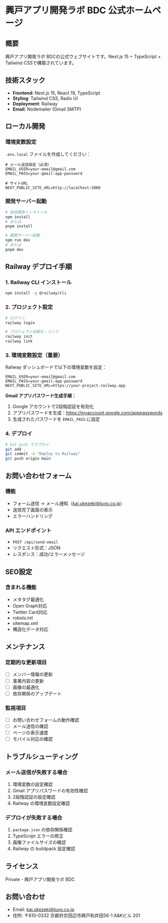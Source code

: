 # 興戸アプリ開発ラボ BDC 公式ホームページ

## 概要
興戸アプリ開発ラボ BDCの公式ウェブサイトです。Next.js 15 + TypeScript + Tailwind CSSで構築されています。

## 技術スタック
- **Frontend**: Next.js 15, React 19, TypeScript
- **Styling**: Tailwind CSS, Radix UI
- **Deployment**: Railway
- **Email**: Nodemailer (Gmail SMTP)

## ローカル開発

### 環境変数設定
`.env.local` ファイルを作成してください：

```env
# メール送信設定（必須）
EMAIL_USER=your-email@gmail.com
EMAIL_PASS=your-gmail-app-password

# サイトURL
NEXT_PUBLIC_SITE_URL=http://localhost:3000
```

### 開発サーバー起動

```bash
# 依存関係インストール
npm install
# または
pnpm install

# 開発サーバー起動
npm run dev
# または
pnpm dev
```

## Railway デプロイ手順

### 1. Railway CLI インストール
```bash
npm install -g @railway/cli
```

### 2. プロジェクト設定
```bash
# ログイン
railway login

# プロジェクト初期化・リンク
railway init
railway link
```

### 3. 環境変数設定（重要）
Railway ダッシュボードで以下の環境変数を設定：

```
EMAIL_USER=your-email@gmail.com
EMAIL_PASS=your-gmail-app-password
NEXT_PUBLIC_SITE_URL=https://your-project.railway.app
```

**Gmail アプリパスワード生成手順：**
1. Google アカウントで2段階認証を有効化
2. アプリパスワードを生成：https://myaccount.google.com/apppasswords
3. 生成されたパスワードを `EMAIL_PASS` に設定

### 4. デプロイ
```bash
# Git push でデプロイ
git add .
git commit -m "Deploy to Railway"
git push origin main
```

## お問い合わせフォーム

### 機能
- フォーム送信 → メール通知（kai.ukezeki@luvo.co.jp）
- 送信完了画面の表示
- エラーハンドリング

### API エンドポイント
- `POST /api/send-email`
- リクエスト形式：JSON
- レスポンス：成功/エラーメッセージ

## SEO設定

### 含まれる機能
- メタタグ最適化
- Open Graph対応
- Twitter Card対応
- robots.txt
- sitemap.xml
- 構造化データ対応

## メンテナンス

### 定期的な更新項目
- [ ] メンバー情報の更新
- [ ] 事業内容の更新
- [ ] 画像の最適化
- [ ] 依存関係のアップデート

### 監視項目
- [ ] お問い合わせフォームの動作確認
- [ ] メール送信の確認
- [ ] ページの表示速度
- [ ] モバイル対応の確認

## トラブルシューティング

### メール送信が失敗する場合
1. 環境変数の設定確認
2. Gmail アプリパスワードの有効性確認
3. 2段階認証の設定確認
4. Railway の環境変数設定確認

### デプロイが失敗する場合
1. `package.json` の依存関係確認
2. TypeScript エラーの修正
3. 画像ファイルサイズの確認
4. Railway の buildpack 設定確認

## ライセンス
Private - 興戸アプリ開発ラボ BDC

## お問い合わせ
- Email: kai.ukezeki@luvo.co.jp
- 住所: 〒610-0332 京都府京田辺市興戸和井田56-1 A&Kビル 201 